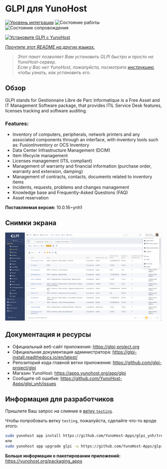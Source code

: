 <!--
Важно: этот README был автоматически сгенерирован <https://github.com/YunoHost/apps/tree/master/tools/readme_generator>
Он НЕ ДОЛЖЕН редактироваться вручную.
-->

# GLPI для YunoHost

[![Уровень интеграции](https://dash.yunohost.org/integration/glpi.svg)](https://ci-apps.yunohost.org/ci/apps/glpi/) ![Состояние работы](https://ci-apps.yunohost.org/ci/badges/glpi.status.svg) ![Состояние сопровождения](https://ci-apps.yunohost.org/ci/badges/glpi.maintain.svg)

[![Установите GLPI с YunoHost](https://install-app.yunohost.org/install-with-yunohost.svg)](https://install-app.yunohost.org/?app=glpi)

*[Прочтите этот README на других языках.](./ALL_README.md)*

> *Этот пакет позволяет Вам установить GLPI быстро и просто на YunoHost-сервер.*  
> *Если у Вас нет YunoHost, пожалуйста, посмотрите [инструкцию](https://yunohost.org/install), чтобы узнать, как установить его.*

## Обзор

GLPI stands for Gestionnaire Libre de Parc Informatique is a Free Asset and IT Management Software package, that provides ITIL Service Desk features, licenses tracking and software auditing.

### Features:

- Inventory of computers, peripherals, network printers and any associated components through an interface, with inventory tools such as: FusionInventory or OCS Inventory
- Data Center Infrastructure Management (DCIM)
- Item lifecycle management
- Licenses management (ITIL compliant)
- Management of warranty and financial information (purchase order, warranty and extension, damping)
- Management of contracts, contacts, documents related to inventory items
- Incidents, requests, problems and changes management
- Knowledge base and Frequently-Asked Questions (FAQ)
- Asset reservation


**Поставляемая версия:** 10.0.16~ynh1

## Снимки экрана

![Снимок экрана GLPI](./doc/screenshots/screenshot.png)

## Документация и ресурсы

- Официальный веб-сайт приложения: <https://glpi-project.org>
- Официальная документация администратора: <https://glpi-install.readthedocs.io/en/latest/>
- Репозиторий кода главной ветки приложения: <https://github.com/glpi-project/glpi>
- Магазин YunoHost: <https://apps.yunohost.org/app/glpi>
- Сообщите об ошибке: <https://github.com/YunoHost-Apps/glpi_ynh/issues>

## Информация для разработчиков

Пришлите Ваш запрос на слияние в [ветку `testing`](https://github.com/YunoHost-Apps/glpi_ynh/tree/testing).

Чтобы попробовать ветку `testing`, пожалуйста, сделайте что-то вроде этого:

```bash
sudo yunohost app install https://github.com/YunoHost-Apps/glpi_ynh/tree/testing --debug
или
sudo yunohost app upgrade glpi -u https://github.com/YunoHost-Apps/glpi_ynh/tree/testing --debug
```

**Больше информации о пакетировании приложений:** <https://yunohost.org/packaging_apps>
